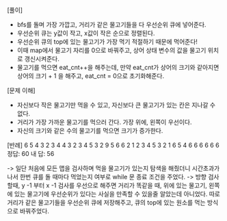 [풀이]
- bfs를 돌며 가장 가깝고, 거리가 같은 물고기들을 다 우선순위 큐에 넣어준다.
- 우선순위 큐는 y값이 작고, x값이 작은 순으로 정렬된다.
- 우선순위 큐의 top에 있는 물고기가 가장 먹기 적절하기 때문에 먹어준다!
- 이때 map에서 물고기 자리를 0으로 바꿔주고, 상어 상태 변수의 값을 물고기 위치로 갱신시켜준다.
- 물고기를 먹으면 eat_cnt++을 해주는데, 만약 eat_cnt가 상어의 크기와 같아지면 상어의 크기 + 1 을 해주고, eat_cnt = 0으로 초기화해준다.

[문제 이해]
- 자신보다 작은 물고기만 먹을 수 있고, 자신보다 큰 물고기가 있는 칸은 지나갈 수 없다.
- 거리가 가장 가까운 물고기를 먹으러 간다. 가장 위에, 왼쪽이 우선이다.
- 자신의 크기와 같은 수의 물고기를 먹으면 크기가 증가한다.

[반례]
6
5 4 3 2 3 4
4 3 2 3 4 5
3 2 9 5 6 6
2 1 2 3 4 5
3 2 1 6 5 4
6 6 6 6 6 6
정답: 60
내 답: 56

-> 일단 처음에 모든 맵을 검사하며 먹을 물고기가 있는지 탐색을 해줬더니 시간초과가 나서
한번 큐를 돌 때마다 먹었는지 여부로 while 문 종료 조건을 주었다.
-> 방향 검사할때, y -1 부터 x -1 검사를 우선으로 해주면 거리가 똑같을 때, 위에 있는 물고기, 왼쪽에 있는 물고기에 
우선순위가 있다는 사실을 만족할 수 있을줄 알았는데 아니었다.
따로 거리가 같은 물고기들을 우선순위 큐에 저장해주고, 큐의 top에 있는 원소를 먹는 방식으로 바꿔주었다.
